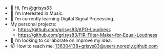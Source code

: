 - 👋 Hi, I’m @grisys83
- 👀 I’m interested in Music.
- 🌱 I’m currently learning Digital Signal Processing.
- My personal projects:
   - <https://github.com/grisys83/APO-Loudness>
   - <https://github.com/grisys83/FIR-Filter-Maker-for-Equal-Loudness>
- 💞️ I’m looking to collaborate on improve my idea.
- 📫 How to reach me: 136304138+grisys83@users.noreply.github.com
